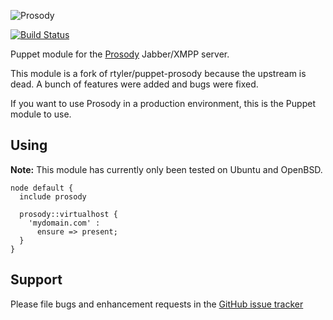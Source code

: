 ![Prosody](http://prosody.im/prosody.png)

[![Build Status](https://travis-ci.org/mayflower/puppet-prosody.svg?branch=master)](https://travis-ci.org/mayflower/puppet-prosody)

Puppet module for the [Prosody](http://prosody.im/) Jabber/XMPP server.

This module is a fork of rtyler/puppet-prosody because the upstream is dead. A
bunch of features were added and bugs were fixed.

If you want to use Prosody in a production environment, this is the Puppet
module to use.

## Using

**Note:** This module has currently only been tested on Ubuntu and OpenBSD.

```puppet
node default {
  include prosody

  prosody::virtualhost {
    'mydomain.com' :
      ensure => present;
  }
}
```

## Support

Please file bugs and enhancement requests in the [GitHub issue tracker](https://github.com/mayflower/puppet-prosody/issues)

